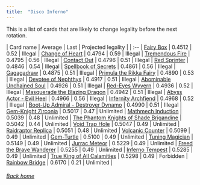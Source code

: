 ```yaml
---
title:  "Disco Inferno"
---
```


This is a list of cards that are likely to change legality before the next rotation.

| Card name | Average | Last | Projected legality |
| :-- |
[Fairy Box](https://db.ygoprodeck.com/card/?search=Fairy%20Box) | 0.4512 | 0.52 | Illegal |
[Change of Heart](https://db.ygoprodeck.com/card/?search=Change%20of%20Heart) | 0.4794 | 0.59 | Illegal |
[Tremendous Fire](https://db.ygoprodeck.com/card/?search=Tremendous%20Fire) | 0.4795 | 0.56 | Illegal |
[Contact Out](https://db.ygoprodeck.com/card/?search=Contact%20Out) | 0.4796 | 0.51 | Illegal |
[Red Sprinter](https://db.ygoprodeck.com/card/?search=Red%20Sprinter) | 0.4846 | 0.54 | Illegal |
[Spellbook of Secrets](https://db.ygoprodeck.com/card/?search=Spellbook%20of%20Secrets) | 0.4861 | 0.56 | Illegal |
[Gagagadraw](https://db.ygoprodeck.com/card/?search=Gagagadraw) | 0.4875 | 0.51 | Illegal |
[Primula the Rikka Fairy](https://db.ygoprodeck.com/card/?search=Primula%20the%20Rikka%20Fairy) | 0.4890 | 0.53 | Illegal |
[Devotee of Nephthys](https://db.ygoprodeck.com/card/?search=Devotee%20of%20Nephthys) | 0.4917 | 0.51 | Illegal |
[Abominable Unchained Soul](https://db.ygoprodeck.com/card/?search=Abominable%20Unchained%20Soul) | 0.4926 | 0.51 | Illegal |
[Red-Eyes Wyvern](https://db.ygoprodeck.com/card/?search=Red-Eyes%20Wyvern) | 0.4936 | 0.52 | Illegal |
[Masquerade the Blazing Dragon](https://db.ygoprodeck.com/card/?search=Masquerade%20the%20Blazing%20Dragon) | 0.4942 | 0.51 | Illegal |
[Abyss Actor - Evil Heel](https://db.ygoprodeck.com/card/?search=Abyss%20Actor%20-%20Evil%20Heel) | 0.4966 | 0.56 | Illegal |
[Infernity Archfiend](https://db.ygoprodeck.com/card/?search=Infernity%20Archfiend) | 0.4968 | 0.52 | Illegal |
[Boot-Up Admiral - Destroyer Dynamo](https://db.ygoprodeck.com/card/?search=Boot-Up%20Admiral%20-%20Destroyer%20Dynamo) | 0.4990 | 0.51 | Illegal |
[Gem-Knight Zirconia](https://db.ygoprodeck.com/card/?search=Gem-Knight%20Zirconia) | 0.5017 | 0.47 | Unlimited |
[Mathmech Induction](https://db.ygoprodeck.com/card/?search=Mathmech%20Induction) | 0.5039 | 0.48 | Unlimited |
[The Phantom Knights of Shade Brigandine](https://db.ygoprodeck.com/card/?search=The%20Phantom%20Knights%20of%20Shade%20Brigandine) | 0.5042 | 0.44 | Unlimited |
[Void Trap Hole](https://db.ygoprodeck.com/card/?search=Void%20Trap%20Hole) | 0.5047 | 0.49 | Unlimited |
[Raidraptor Replica](https://db.ygoprodeck.com/card/?search=Raidraptor%20Replica) | 0.5051 | 0.48 | Unlimited |
[Volcanic Counter](https://db.ygoprodeck.com/card/?search=Volcanic%20Counter) | 0.5099 | 0.49 | Unlimited |
[Gem-Turtle](https://db.ygoprodeck.com/card/?search=Gem-Turtle) | 0.5100 | 0.49 | Unlimited |
[Tuning Magician](https://db.ygoprodeck.com/card/?search=Tuning%20Magician) | 0.5149 | 0.49 | Unlimited |
[Jurrac Meteor](https://db.ygoprodeck.com/card/?search=Jurrac%20Meteor) | 0.5229 | 0.49 | Unlimited |
[Freed the Brave Wanderer](https://db.ygoprodeck.com/card/?search=Freed%20the%20Brave%20Wanderer) | 0.5255 | 0.49 | Unlimited |
[Inferno Tempest](https://db.ygoprodeck.com/card/?search=Inferno%20Tempest) | 0.5285 | 0.49 | Unlimited |
[True King of All Calamities](https://db.ygoprodeck.com/card/?search=True%20King%20of%20All%20Calamities) | 0.5298 | 0.49 | Forbidden |
[Rainbow Bridge](https://db.ygoprodeck.com/card/?search=Rainbow%20Bridge) | 0.6170 | 0.21 | Unlimited |

###### [Back home](index)
